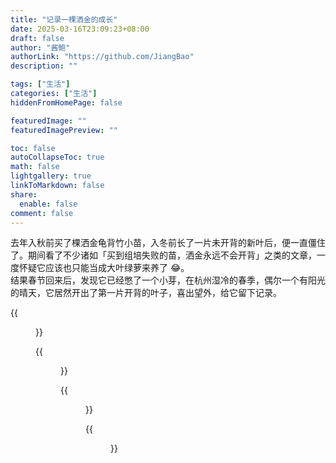 ```yaml
---
title: "记录一棵洒金的成长"
date: 2025-03-16T23:09:23+08:00
draft: false
author: "酱鲍"
authorLink: "https://github.com/JiangBao"
description: ""

tags: ["生活"]
categories: ["生活"]
hiddenFromHomePage: false

featuredImage: ""
featuredImagePreview: ""

toc: false
autoCollapseToc: true
math: false
lightgallery: true
linkToMarkdown: false
share:
  enable: false
comment: false
---
```


<!--more-->
去年入秋前买了棵洒金龟背竹小苗，入冬前长了一片未开背的新叶后，便一直僵住了。期间看了不少诸如「买到组培失败的苗，洒金永远不会开背」之类的文章，一度怀疑它应该也只能当成大叶绿萝来养了 😂。  
结果春节回来后，发现它已经憋了一个小芽，在杭州湿冷的春季，偶尔一个有阳光的晴天，它居然开出了第一片开背的叶子，喜出望外，给它留下记录。

{{<figure src="https://jiangbao-1258001083.cos.ap-shanghai.myqcloud.com/sajin01.jpg" width="300" title="刚到家的小苗">}}

{{<figure src="https://jiangbao-1258001083.cos.ap-shanghai.myqcloud.com/sajin02.jpg" width="300" title="缓苗一周后换了盆">}}

{{<figure src="https://jiangbao-1258001083.cos.ap-shanghai.myqcloud.com/sajin03.jpg" width="300" title="到家后第一片新叶">}}

{{<figure src="https://jiangbao-1258001083.cos.ap-shanghai.myqcloud.com/sajin04.jpg" width="300" title="第一片开背的叶子，圆圆的脑袋">}}